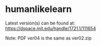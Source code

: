 # humanlikelearn
Latest version(s) can be found at:
https://dspace.mit.edu/handle/1721.1/111654

Note:
PDF ver04 is the same as ver02.zip
